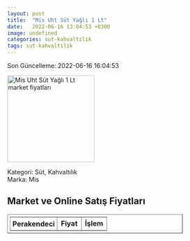 ```yaml
---
layout: post
title:  "Mis Uht Süt Yağlı 1 Lt"
date:   2022-06-16 13:04:53 +0300
image: undefined
categories: sut-kahvaltilik
tags: sut-kahvaltilik
---
```


Son Güncelleme: 2022-06-16 16:04:53

<img src="undefined" width="200" alt="Mis Uht Süt Yağlı 1 Lt market fiyatları" />

Kategori: Süt, Kahvaltılık
<br />
Marka: Mis

<h2>Market ve Online Satış Fiyatları</h2>

<table border="1" style="padding: 5px;width:80%;">
  <tr>
    <td style="padding: 5px;"><strong>Perakendeci</strong></td>
    <td><strong>Fiyat</strong></td>
    <td><strong>İşlem</strong></td>
  </tr>
  
</table>
